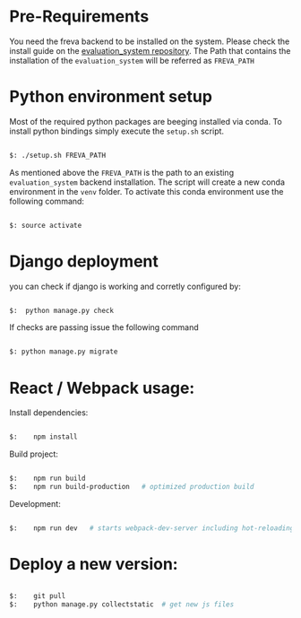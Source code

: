 # Pre-Requirements
You need the freva backend to be installed on the system. Please check the
install guide on the [evaluation_system repository](https://gitlab.dkrz.de/freva/evaluation_system).
The Path that contains the installation of the `evaluation_system` will be referred as `FREVA_PATH`

# Python environment setup

Most of the required python packages are beeging installed via conda.
To install python bindings simply execute the `setup.sh` script.

```bash

$: ./setup.sh FREVA_PATH

```

As mentioned above the `FREVA_PATH` is the path to an existing `evaluation_system`
backend installation. The script will create a new conda environment
in the `venv` folder. To activate this conda environment use the following command:

```bash

$: source activate

```

# Django deployment

you can check if django is working and corretly configured by:

```bash

$:  python manage.py check

```

If checks are passing issue the following command

```bash

$: python manage.py migrate

```


# React / Webpack usage:

Install dependencies:

```bash

$:    npm install

```
Build project:


```bash

$:    npm run build
$:    npm run build-production   # optimized production build

```
Development:

```bash

$:    npm run dev   # starts webpack-dev-server including hot-reloading
```
# Deploy a new version:

```bash

$:    git pull
$:    python manage.py collectstatic  # get new js files
```
